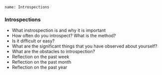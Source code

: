 ```ngMeta
name: Introspections
```

### Introspections
* What instrospection is and why it is important
* How often do you introspect? What is the method?
* Is it difficult or easy?
* What are the significant things that you have observed about yourself?
* What are the obstacles to introspection?
* Reflection on the past week
* Reflection on the past month
* Reflection on the past year

